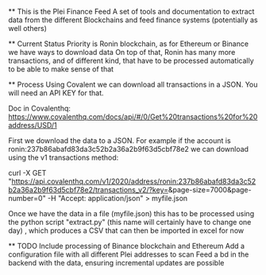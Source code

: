 ** This is the Plei Finance Feed
A set of tools and documentation to extract data from the different Blockchains and feed finance systems (potentially as well others)

** Current Status
Priority is Ronin blockchain, as for Ethereum or Binance we have ways to download data
On top of that, Ronin has many more transactions, and of different kind, that have to be processed automatically to be able to make sense of that

** Process
Using Covalent we can download all transactions in a JSON. You will need an API KEY for that.

Doc in Covalenthq:
https://www.covalenthq.com/docs/api/#/0/Get%20transactions%20for%20address/USD/1

First we download the data to a JSON. For example if the account is ronin:237b86abafd83da3c52b2a36a2b9f63d5cbf78e2 we can download using the v1 transactions method:

curl -X GET "https://api.covalenthq.com/v1/2020/address/ronin:237b86abafd83da3c52b2a36a2b9f63d5cbf78e2/transactions_v2/?key=<YOUR API KEY HERE>&page-size=7000&page-number=0"  -H "Accept: application/json" > myfile.json

Once we have the data in a file (myfile.json) this has to be processed using the python script "extract.py" (this name will certainly have to change one day) , which produces a CSV that can then be imported in excel for now

** TODO
Include processing of Binance blockchain and Ethereum
Add a configuration file with all different Plei addresses to scan
Feed a bd in the backend with the data, ensuring incremental updates are possible
